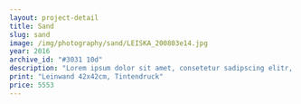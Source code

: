 ```yaml
---
layout: project-detail
title: Sand
slug: sand
image: /img/photography/sand/LEISKA_200803e14.jpg
year: 2016
archive_id: "#3031 10d"
description: "Lorem ipsum dolor sit amet, consetetur sadipscing elitr, sed diam nonumy eirmod tempor invidunt ut labore et dolore magna aliquyam erat, sed diam voluptua. At vero eos et accusam et justo duo dolores et ea rebum. Stet clita kasd gubergren, no sea takimata sanctus est Lorem ipsum dolor sit amet. Lorem ipsum dolor sit amet, consetetur sadipscing elitr, sed diam"
print: "Leinwand 42x42cm, Tintendruck"
price: 5553
---
```

